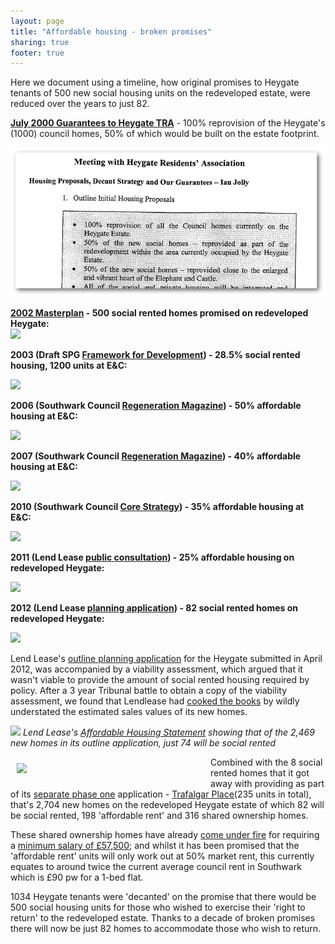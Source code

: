 ```yaml
---
layout: page
title: "Affordable housing - broken promises"
sharing: true
footer: true
---
```

Here we document using a timeline, how original promises to Heygate tenants of 500 new social housing units on the redeveloped estate, were reduced over the years to just 82.

__[July 2000 Guarantees to Heygate TRA](/img/slrpresentation.pdf)__ - 100% reprovision of the Heygate's (1000) council homes, 50% of which would be built on the estate footprint.

![](/img/slrpresentation2000.png) 

__[2002 Masterplan](http://www.scribd.com/doc/198503633/EandC-RegenMk1SLRplans) - 500 social rented homes promised on redeveloped Heygate:__  
![](http://crappistmartin.github.io/images/500newhomes.png)


__2003 (Draft SPG [Framework for Development](http://heygatewashome.org/img/Executive_22April2003.pdf)) - 28.5% social rented housing, 1200 units at E&C:__

![](https://pbs.twimg.com/media/Bx9k4VvIQAAesQf.png)


__2006 (Southwark Council [Regeneration Magazine](http://issuu.com/3foxinternational/docs/southwark_3)) - 50% affordable housing at E&C:__

![](http://crappistmartin.github.io/images/southwark_50percentcopy.png)


__2007 (Southwark Council [Regeneration Magazine](http://issuu.com/3foxinternational/docs/southwark_3)) - 40% affordable housing at E&C:__

![](http://crappistmartin.github.io/images/southwark_affordablecopy.png)


__2010 (Southwark Council [Core Strategy](http://www.southwark.gov.uk/downloads/download/2648/documents_for_core_strategy_adoption)) - 35% affordable housing at E&C:__

![](http://crappistmartin.github.io/images/Core_Strategy_82copy.png)


__2011 (Lend Lease [public consultation](http://www.elephantandcastle.org.uk/download,110,illustrative_masterplan.pdf)) - 25% affordable housing on redeveloped Heygate:__

![](http://crappistmartin.github.io/images/Illustrativemasterplan25pccopy.png)


__2012 (Lend Lease [planning application](http://planbuild.southwark.gov.uk/documents/?GetDocument=%7b%7b%7b!WShngyxfax%2fDZG05WBjpyQ%3d%3d!%7d%7d%7d)) - 82 social rented homes on redeveloped Heygate:__  

![](http://crappistmartin.github.io/images/planningapphousingstatementfocus.png)


Lend Lease's [outline planning application](http://planbuild.southwark.gov.uk:8190/online-applications/applicationDetails.do?activeTab=summary&keyVal=_STHWR_DCAPR_9544643) for the Heygate submitted in April 2012, was accompanied by a viability assessment, which argued that it wasn't viable to provide the amount of social rented housing required by policy. After a 3 year Tribunal battle to obtain a copy of the viability assessment, we found that Lendlease had [cooked the books](https://www.theguardian.com/cities/2015/jun/25/london-developers-viability-planning-affordable-social-housing-regeneration-oliver-wainwright) by wildly understated the estimated sales values of its new homes. 

![](http://crappistmartin.github.io/images/UpdatedAHStatement.png) 
*Lend Lease's [Affordable Housing Statement](http://planbuild.southwark.gov.uk/documents/?GetDocument=%7b%7b%7b!cvj%2buF2v8VRqQhUGaBSuKw%3d%3d!%7d%7d%7d) showing that of the 2,469 new homes in its outline application, just 74 will be social rented*

<img src="http://crappistmartin.github.io/images/phaseones106.png" width="300" align="left" style="margin:10px">Combined with the 8 social rented homes that it got away with providing as part of its [separate phase one](http://www.southwark.gov.uk/info/200183/elephant_and_castle/1124/heygate_estate/2) application - [Trafalgar Place](http://trafalgarplace.com)(235 units in total), that's 2,704 new homes on the redeveloped Heygate estate of which 82 will be social rented, 198 'affordable rent' and 316 shared ownership homes. 


These shared ownership homes have already [come under fire](http://www.thelondoneconomic.com/2015/03/17/trafalgar-place-a-damning-indictment-of-affordable-housing-in-london/) for requiring a [minimum salary of £57,500](http://crappistmartin.github.io/images/LQPriceList.pdf); and whilst it has been promised that the 'affordable rent' units will only work out at 50% market rent, this currently equates to around twice the current average council rent in Southwark which is £90 pw for a 1-bed flat. 

1034 Heygate tenants were 'decanted' on the promise that there would be 500 social housing units for those who wished to exercise their 'right to return' to the redeveloped estate. Thanks to a decade of broken promises there will now be just 82 homes to accommodate those who wish to return. 




